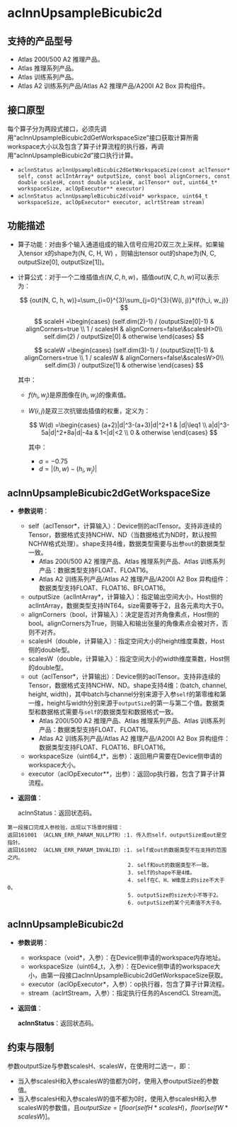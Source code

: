 # aclnnUpsampleBicubic2d

## 支持的产品型号

- Atlas 200I/500 A2 推理产品。
- Atlas 推理系列产品。
- Atlas 训练系列产品。
- Atlas A2 训练系列产品/Atlas A2 推理产品/A200I A2 Box 异构组件。

## 接口原型

每个算子分为两段式接口，必须先调用“aclnnUpsampleBicubic2dGetWorkspaceSize”接口获取计算所需workspace大小以及包含了算子计算流程的执行器，再调用“aclnnUpsampleBicubic2d”接口执行计算。

- `aclnnStatus aclnnUpsampleBicubic2dGetWorkspaceSize(const aclTensor* self, const aclIntArray* outputSize, const bool alignCorners, const double scalesH, const double scalesW, aclTensor* out, uint64_t* workspaceSize, aclOpExecutor** executor)`
- `aclnnStatus aclnnUpsampleBicubic2d(void* workspace, uint64_t workspaceSize, aclOpExecutor* executor, aclrtStream stream)`

## 功能描述

- 算子功能：对由多个输入通道组成的输入信号应用2D双三次上采样。如果输入tensor x的shape为(N, C, H, W) ，则输出tensor out的shape为(N, C, outputSize[0], outputSize[1])。
- 计算公式：对于一个二维插值点$(N, C, h, w)$，插值$out(N, C, h, w)$可以表示为：

  $$
  {out(N, C, h, w)}=\sum_{i=0}^{3}\sum_{j=0}^{3}{W(i, j)}*{f(h_i, w_j)}
  $$

  $$
  scaleH =\begin{cases}
  (self.dim(2)-1) / (outputSize[0]-1) & alignCorners=true \\
  1 / scalesH & alignCorners=false\&scalesH>0\\
  self.dim(2) / outputSize[0] & otherwise
  \end{cases}
  $$

  $$
  scaleW =\begin{cases}
  (self.dim(3)-1) / (outputSize[1]-1) & alignCorners=true \\
  1 / scalesW & alignCorners=false\&scalesW>0\\
  self.dim(3) / outputSize[1] & otherwise
  \end{cases}
  $$

  其中：
  - $f(h_i, w_j)$是原图像在$(h_i, w_j)$的像素值。
  - $W(i, j)$是双三次抗锯齿插值的权重，定义为：

    $$
    W(d) =\begin{cases}
    (a+2)|d|^3-(a+3)|d|^2+1 & |d|\leq1 \\
    a|d|^3-5a|d|^2+8a|d|-4a & 1<|d|<2 \\
    0 & otherwise
    \end{cases}
    $$

    其中：
    - $a=-0.75$
    - $d = |(h, w) - (h_i, w_j)|$

## aclnnUpsampleBicubic2dGetWorkspaceSize

- **参数说明**：

  - self（aclTensor*，计算输入）：Device侧的aclTensor。支持非连续的Tensor，数据格式支持NCHW、ND（当数据格式为ND时，默认按照NCHW格式处理）。shape支持4维，数据类型需要与出参`out`的数据类型一致。
    - Atlas 200I/500 A2 推理产品、Atlas 推理系列产品、Atlas 训练系列产品：数据类型支持FLOAT、FLOAT16。
    - Atlas A2 训练系列产品/Atlas A2 推理产品/A200I A2 Box 异构组件：数据类型支持FLOAT、FLOAT16、BFLOAT16。
  - outputSize（aclIntArray*，计算输入）：指定输出空间大小，Host侧的aclIntArray，数据类型支持INT64。size需要等于2，且各元素均大于0。
  - alignCorners（bool，计算输入）：决定是否对齐角像素点，Host侧的bool。alignCorners为True，则输入和输出张量的角像素点会被对齐，否则不对齐。
  - scalesH（double，计算输入）：指定空间大小的height维度乘数，Host侧的double型。
  - scalesW（double，计算输入）：指定空间大小的width维度乘数，Host侧的double型。
  - out（aclTensor*，计算输出）：Device侧的aclTensor。支持非连续的Tensor，数据格式支持NCHW、ND。shape支持4维：(batch, channel, height, width)，其中batch与channel分别来源于入参`self`的第零维和第一维，height与width分别来源于`outputSize`的第一与第二个值。数据类型和数据格式需要与`self`的数据类型和数据格式一致。
    - Atlas 200I/500 A2 推理产品、Atlas 推理系列产品、Atlas 训练系列产品：数据类型支持FLOAT、FLOAT16。
    - Atlas A2 训练系列产品/Atlas A2 推理产品/A200I A2 Box 异构组件：数据类型支持FLOAT、FLOAT16、BFLOAT16。
  - workspaceSize（uint64_t*，出参）：返回用户需要在Device侧申请的workspace大小。
  - executor（aclOpExecutor**，出参）：返回op执行器，包含了算子计算流程。

- **返回值**：

  aclnnStatus：返回状态码。

```
第一段接口完成入参校验，出现以下场景时报错：
返回161001 （ACLNN_ERR_PARAM_NULLPTR）:1. 传入的self、outputSize或out是空指针。
返回161002 （ACLNN_ERR_PARAM_INVALID）:1. self或out的数据类型不在支持的范围之内。
                                      2. self和out的数据类型不一致。
                                      3. self的shape不是4维。
                                      4. self在C、H、W维度上的size不大于0。
                                      5. outputSize的size大小不等于2。
                                      6. outputSize的某个元素值不大于0。
```

## aclnnUpsampleBicubic2d

- **参数说明**：

  - workspace（void*，入参）：在Device侧申请的workspace内存地址。
  - workspaceSize（uint64_t，入参）：在Device侧申请的workspace大小，由第一段接口aclnnUpsampleBicubic2dGetWorkspaceSize获取。
  - executor（aclOpExecutor*，入参）：op执行器，包含了算子计算流程。
  - stream（aclrtStream，入参）：指定执行任务的AscendCL Stream流。

- **返回值**：

  **aclnnStatus**：返回状态码。

## 约束与限制

参数outputSize与参数scalesH、scalesW，在使用时二选一，即：
- 当入参scalesH和入参scalesW的值都为0时，使用入参outputSize的参数值。
- 当入参scalesH和入参scalesW的值不都为0时，使用入参scalesH和入参scalesW的参数值，且$outputSize=[floor(selfH*scalesH)，floor(selfW*scalesW)]$。
